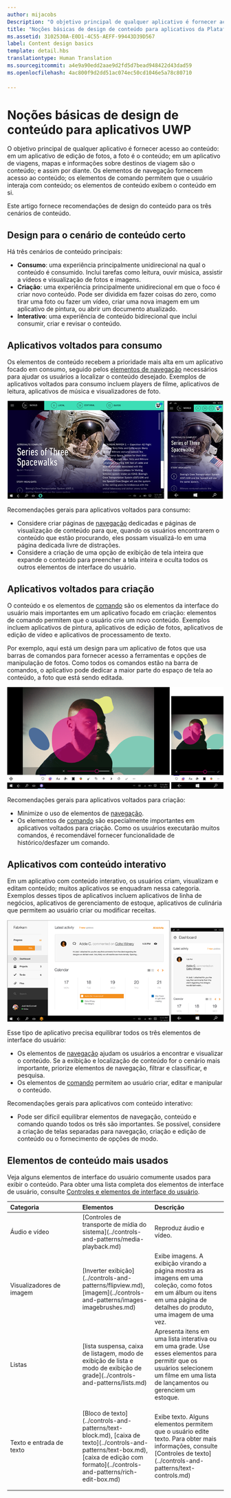 ```yaml
---
author: mijacobs
Description: "O objetivo principal de qualquer aplicativo é fornecer acesso ao conteúdo. Em um aplicativo de edição de fotos, a foto é o conteúdo; em um aplicativo de viagens, os mapas e as informações sobre os destinos de viagem são os conteúdos; e assim por diante."
title: "Noções básicas de design de conteúdo para aplicativos da Plataforma Universal do Windows (UWP)"
ms.assetid: 3102530A-E0D1-4C55-AEFF-99443D39D567
label: Content design basics
template: detail.hbs
translationtype: Human Translation
ms.sourcegitcommit: a4e9a90edd2aae9d2fd5d7bead948422d43dad59
ms.openlocfilehash: 4ac800f9d2dd51ac074ec50cd1046e5a78c80710

---
```


#  Noções básicas de design de conteúdo para aplicativos UWP

O objetivo principal de qualquer aplicativo é fornecer acesso ao conteúdo: em um aplicativo de edição de fotos, a foto é o conteúdo; em um aplicativo de viagens, mapas e informações sobre destinos de viagem são o conteúdo; e assim por diante. Os elementos de navegação fornecem acesso ao conteúdo; os elementos de comando permitem que o usuário interaja com conteúdo; os elementos de conteúdo exibem o conteúdo em si.

Este artigo fornece recomendações de design do conteúdo para os três cenários de conteúdo.

## <span id="Design_for_the_right_content_scenario"></span><span id="design_for_the_right_content_scenario"></span><span id="DESIGN_FOR_THE_RIGHT_CONTENT_SCENARIO"></span>Design para o cenário de conteúdo certo


Há três cenários de conteúdo principais:

-   **Consumo**: uma experiência principalmente unidirecional na qual o conteúdo é consumido. Inclui tarefas como leitura, ouvir música, assistir a vídeos e visualização de fotos e imagens.
-   **Criação**: uma experiência principalmente unidirecional em que o foco é criar novo conteúdo. Pode ser dividida em fazer coisas do zero, como tirar uma foto ou fazer um vídeo, criar uma nova imagem em um aplicativo de pintura, ou abrir um documento atualizado.
-   **Interativo**: uma experiência de conteúdo bidirecional que inclui consumir, criar e revisar o conteúdo.

## <span id="Consumption-focused_apps"></span><span id="consumption-focused_apps"></span><span id="CONSUMPTION-FOCUSED_APPS"></span>Aplicativos voltados para consumo


Os elementos de conteúdo recebem a prioridade mais alta em um aplicativo focado em consumo, seguido pelos [elementos de navegação](navigation-basics.md) necessários para ajudar os usuários a localizar o conteúdo desejado. Exemplos de aplicativos voltados para consumo incluem players de filme, aplicativos de leitura, aplicativos de música e visualizadores de foto.

![um aplicativo leitor de notícias](images/news-reader/v2/newsreader-v2-tablet-phone.png)

Recomendações gerais para aplicativos voltados para consumo:

-   Considere criar páginas de [navegação](navigation-basics.md) dedicadas e páginas de visualização de conteúdo para que, quando os usuários encontrarem o conteúdo que estão procurando, eles possam visualizá-lo em uma página dedicada livre de distrações.
-   Considere a criação de uma opção de exibição de tela inteira que expande o conteúdo para preencher a tela inteira e oculta todos os outros elementos de interface do usuário.

## <span id="Creation-focused_apps"></span><span id="creation-focused_apps"></span><span id="CREATION-FOCUSED_APPS"></span>Aplicativos voltados para criação


O conteúdo e os elementos de [comando](commanding-basics.md) são os elementos da interface do usuário mais importantes em um aplicativo focado em criação: elementos de comando permitem que o usuário crie um novo conteúdo. Exemplos incluem aplicativos de pintura, aplicativos de edição de fotos, aplicativos de edição de vídeo e aplicativos de processamento de texto.

Por exemplo, aqui está um design para um aplicativo de fotos que usa barras de comandos para fornecer acesso a ferramentas e opções de manipulação de fotos. Como todos os comandos estão na barra de comandos, o aplicativo pode dedicar a maior parte do espaço de tela ao conteúdo, a foto que está sendo editada.

![exemplo de um design de aplicativo de edição de fotos que usa tela ativa](images/photo-editor/uap-photo-tabletphone-sbs.png)

Recomendações gerais para aplicativos voltados para criação:

-   Minimize o uso de elementos de [navegação](navigation-basics.md).
-   Os elementos de [comando](commanding-basics.md) são especialmente importantes em aplicativos voltados para criação. Como os usuários executarão muitos comandos, é recomendável fornecer funcionalidade de histórico/desfazer um comando.

## <span id="Apps_with_interactive_content"></span><span id="apps_with_interactive_content"></span><span id="APPS_WITH_INTERACTIVE_CONTENT"></span>Aplicativos com conteúdo interativo


Em um aplicativo com conteúdo interativo, os usuários criam, visualizam e editam conteúdo; muitos aplicativos se enquadram nessa categoria. Exemplos desses tipos de aplicativos incluem aplicativos de linha de negócios, aplicativos de gerenciamento de estoque, aplicativos de culinária que permitem ao usuário criar ou modificar receitas.

![um design para uma ferramenta de colaboração, um aplicativo que tem conteúdo interativo](images/collaboration-tool/uap-collaboration-tabphone-700.png)

Esse tipo de aplicativo precisa equilibrar todos os três elementos de interface do usuário:

-   Os elementos de [navegação](navigation-basics.md) ajudam os usuários a encontrar e visualizar o conteúdo. Se a exibição e localização de conteúdo for o cenário mais importante, priorize elementos de navegação, filtrar e classificar, e pesquisa.
-   Os elementos de [comando](commanding-basics.md) permitem ao usuário criar, editar e manipular o conteúdo.

Recomendações gerais para aplicativos com conteúdo interativo:

-   Pode ser difícil equilibrar elementos de navegação, conteúdo e comando quando todos os três são importantes. Se possível, considere a criação de telas separadas para navegação, criação e edição de conteúdo ou o fornecimento de opções de modo.

## <span id="Commonly_used_content_elements"></span><span id="commonly_used_content_elements"></span><span id="COMMONLY_USED_CONTENT_ELEMENTS"></span>Elementos de conteúdo mais usados


Veja alguns elementos de interface do usuário comumente usados para exibir o conteúdo. Para obter uma lista completa dos elementos de interface de usuário, consulte [Controles e elementos de interface do usuário](https://msdn.microsoft.com/library/windows/apps/dn611856).

<table>
<colgroup>
<col width="33%" />
<col width="33%" />
<col width="33%" />
</colgroup>
<thead>
<tr class="header">
<th align="left">Categoria</th>
<th align="left">Elementos</th>
<th align="left">Descrição</th>
</tr>
</thead>
<tbody>
<tr class="odd">
<td align="left">Áudio e vídeo</td>
<td align="left">[Controles de transporte de mídia do sistema](../controls-and-patterns/media-playback.md)</td>
<td align="left">Reproduz áudio e vídeo.</td>
</tr>
<tr class="even">
<td align="left">Visualizadores de imagem</td>
<td align="left">[Inverter exibição](../controls-and-patterns/flipview.md), [imagem](../controls-and-patterns/images-imagebrushes.md)</td>
<td align="left">Exibe imagens. A exibição virando a página mostra as imagens em uma coleção, como fotos em um álbum ou itens em uma página de detalhes do produto, uma imagem de uma vez.</td>
</tr>
<tr class="odd">
<td align="left">Listas</td>
<td align="left">[lista suspensa, caixa de listagem, modo de exibição de lista e modo de exibição de grade](../controls-and-patterns/lists.md)</td>
<td align="left">Apresenta itens em uma lista interativa ou em uma grade. Use esses elementos para permitir que os usuários selecionem um filme em uma lista de lançamentos ou gerenciem um estoque.</td>
</tr>
<tr class="even">
<td align="left">Texto e entrada de texto</td>
<td align="left"><p>[Bloco de texto](../controls-and-patterns/text-block.md), [caixa de texto](../controls-and-patterns/text-box.md), [caixa de edição com formato](../controls-and-patterns/rich-edit-box.md)</p>
</td>
<td align="left">Exibe texto. Alguns elementos permitem que o usuário edite texto. Para obter mais informações, consulte [Controles de texto](../controls-and-patterns/text-controls.md)</td>
</tr>
</tbody>
</table>



 

 







<!--HONumber=Aug16_HO3-->


